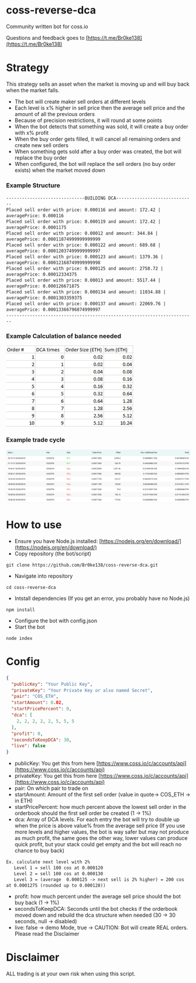 
# coss-reverse-dca
Community written bot for coss.io

Questions and feedback goes to [https://t.me/Br0ke138](https://t.me/Br0ke138)

# Strategy
This strategy sells an asset when the market is moving up and will buy back when the market falls.

- The bot will create maker sell orders at different levels
- Each level is x% higher in sell price then the average sell price and the amount of all the previous orders
- Because of precision restrictions, it will round at some points
- When the bot detects that something was sold, it will create a buy order with x% profit
- When the buy order gets filled, it will cancel all remaining orders and create new sell orders
- When something gets sold after a buy order was created, the bot will replace the buy order
- When configured, the bot will replace the sell orders (no buy order exists) when the market moved down

### Example Structure
```
------------------------------BUILDING DCA------------------------------
Placed sell order with price: 0.000116 and amount: 172.42 | averagePrice: 0.000116
Placed sell order with price: 0.000119 and amount: 172.42 | averagePrice: 0.0001175
Placed sell order with price: 0.00012 and amount: 344.84 | averagePrice: 0.00011874999999999999
Placed sell order with price: 0.000122 and amount: 689.68 | averagePrice: 0.00012037499999999997
Placed sell order with price: 0.000123 and amount: 1379.36 | averagePrice: 0.00012168749999999998
Placed sell order with price: 0.000125 and amount: 2758.72 | averagePrice: 0.00012334375
Placed sell order with price: 0.00013 and amount: 5517.44 | averagePrice: 0.000126671875
Placed sell order with price: 0.000134 and amount: 11034.88 | averagePrice: 0.0001303359375
Placed sell order with price: 0.000137 and amount: 22069.76 | averagePrice: 0.00013366796874999997
------------------------------------------------------------------------
```

### Example Calculation of balance needed
![Excel](https://github.com/Br0ke138/coss-reverse-dca/blob/master/DCA_Balance_needed.jpg)

### Example trade cycle
![Trade Cycle](https://github.com/Br0ke138/coss-reverse-dca/blob/master/Trade_Cycle.PNG)

# How to use
- Ensure you have Node.js installed: [https://nodejs.org/en/download/](https://nodejs.org/en/download/)
- Copy repository (the bot/script)
```shell
git clone https://github.com/Br0ke138/coss-reverse-dca.git
```
- Navigate into repository
```shell
cd coss-reverse-dca
```
- Intstall dependencies (If you get an error, you probably have no Node.js)
```shell
npm install
```
- Configure the bot with config.json
- Start the bot
```shell
node index
```

# Config
```json
{  
  "publicKey": "Your Public Key", 
  "privateKey": "Your Private Key or also named Secret",  
  "pair": "COS_ETH",  
  "startAmount": 0.02,  
  "startPricePercent": 0,  
  "dca": [  
    2, 2, 2, 2, 2, 5, 5, 5  
  ],  
  "profit": 0,  
  "secondsToKeepDCA": 30,  
  "live": false  
}
```
- publicKey: You get this from here [https://www.coss.io/c/accounts/api](https://www.coss.io/c/accounts/api)
- privateKey: You get this from here [https://www.coss.io/c/accounts/api](https://www.coss.io/c/accounts/api)
- pair: On which pair to trade on
- startAmount: Amount of the first sell order (value in quote-> COS_ETH -> in ETH)
- startPricePercent: how much percent above the lowest sell order in the orderbook should the first sell order be created (1 -> 1%)
- dca: Array of DCA levels. For each entry the bot will try to double up when the price is above value% from the average sell price 
(If you use more levels and higher values, the bot is way safer but may not produce as much profit, the same goes the other way, lower values can produce quick profit, but your stack could get empty and the bot will reach no chance to buy back)
```
Ex. calculate next level with 2%
   Level 1 = sell 100 cos at 0.000120 
   Level 2 = sell 100 cos at 0.000130 
   Level 3 = (average  0.000125 -> next sell is 2% higher) = 200 cos at 0.0001275 (rounded up to 0.000128))
```
- profit: how much percent under the average sell price should the bot buy back (1 -> 1%)
- secondsToKeepDCA: Seconds until the bot checks if the orderbook moved down and rebuild the dca structure when needed (30 -> 30 seconds, null -> disabled)
- live: false -> demo Mode, true -> CAUTION: Bot will create REAL orders. Please read the Disclaimer
# Disclaimer
ALL trading is at your own risk when using this script.

